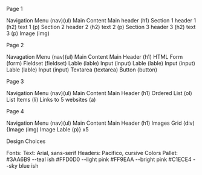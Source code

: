 Page 1

Navigation Menu (nav)(ul)
Main Content
 Main header (h1)
 Section 1
     header 1 (h2)
     text 1 (p)
 Section 2
     header 2 (h2)
     text 2 (p)
 Section 3
    header 3 (h2)
     text 3 (p)
 Image (img)

Page 2

Navagation Menu (nav)(ul)
Main Content
 Main Header (h1)
 HTML Form (form)
    Fieldset (fieldset)
        Lable (lable)
        Input (input)
        Lable (lable)
        Input (input)
        Lable (lable)
        Input (input)
        Textarea (textarea)
        Button (button)

Page 3

Navigation Menu (nav)(ul)
Main Content
 Main Header (h1)
 Ordered List (ol)
    List Items (li)
        Links to 5 websites (a)

Page 4

Navigation Menu (nav)(ul)
Main Content
 Main Header (h1)
 Images Grid (div)
    {Image (img)
    Image Lable (p)} x5


Design Choices

 Fonts:
   Text: Arial, sans-serif
   Headers: Pacifico, cursive
 Colors Pallet:
   #3AA6B9 --teal ish
   #FFD0D0 --light pink
   #FF9EAA --bright pink
   #C1ECE4 --sky blue ish
